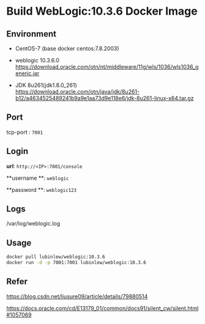 # Build WebLogic:10.3.6 Docker Image



## Environment

- CentOS-7 (base docker centos:7.8.2003)

- weblogic 10.3.6.0 https://download.oracle.com/otn/nt/middleware/11g/wls/1036/wls1036_generic.jar

- JDK 8u261(jdk1.8.0_261) https://download.oracle.com/otn/java/jdk/8u261-b12/a4634525489241b9a9e1aa73d9e118e6/jdk-8u261-linux-x64.tar.gz



## Port

tcp-port : `7001`



## Login

**url**: `http://<IP>:7001/console`

**username **: `weblogic`

**password **: `weblogic123`



## Logs

/var/log/weblogic.log



## Usage

```bash
docker pull lubinlew/weblogic:10.3.6
docker run -d -p 7001:7001 lubinlew/weblogic:10.3.6
```



## Refer

https://blog.csdn.net/liusure09/article/details/79880514

https://docs.oracle.com/cd/E13179_01/common/docs91/silent_cw/silent.html#1057069




